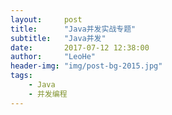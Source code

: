 ```yaml
---
layout:     post
title:      "Java并发实战专题"
subtitle:   "Java并发"
date:       2017-07-12 12:38:00
author:     "LeoHe"
header-img: "img/post-bg-2015.jpg"
tags:
    - Java
    - 并发编程	
---
```



